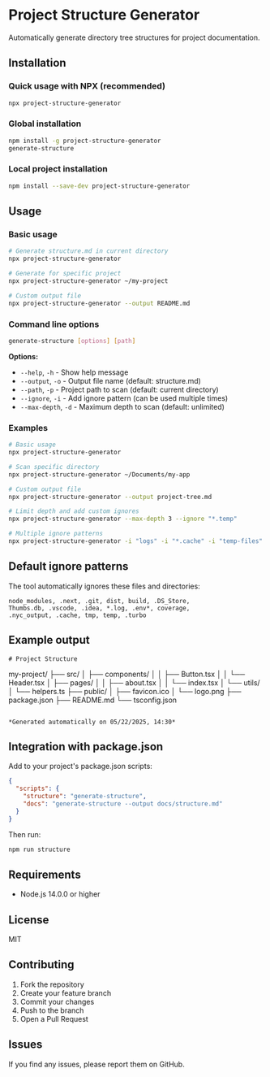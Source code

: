 # Project Structure Generator

Automatically generate directory tree structures for project documentation.

## Installation

### Quick usage with NPX (recommended)
```bash
npx project-structure-generator
```

### Global installation
```bash
npm install -g project-structure-generator
generate-structure
```

### Local project installation
```bash
npm install --save-dev project-structure-generator
```

## Usage

### Basic usage
```bash
# Generate structure.md in current directory
npx project-structure-generator

# Generate for specific project
npx project-structure-generator ~/my-project

# Custom output file
npx project-structure-generator --output README.md
```

### Command line options

```bash
generate-structure [options] [path]
```

**Options:**
- `--help`, `-h` - Show help message
- `--output`, `-o` - Output file name (default: structure.md)
- `--path`, `-p` - Project path to scan (default: current directory)
- `--ignore`, `-i` - Add ignore pattern (can be used multiple times)
- `--max-depth`, `-d` - Maximum depth to scan (default: unlimited)

### Examples

```bash
# Basic usage
npx project-structure-generator

# Scan specific directory
npx project-structure-generator ~/Documents/my-app

# Custom output file
npx project-structure-generator --output project-tree.md

# Limit depth and add custom ignores
npx project-structure-generator --max-depth 3 --ignore "*.temp"

# Multiple ignore patterns
npx project-structure-generator -i "logs" -i "*.cache" -i "temp-files"
```

## Default ignore patterns

The tool automatically ignores these files and directories:
```
node_modules, .next, .git, dist, build, .DS_Store, 
Thumbs.db, .vscode, .idea, *.log, .env*, coverage, 
.nyc_output, .cache, tmp, temp, .turbo
```

## Example output

```
# Project Structure

```
my-project/
├── src/
│   ├── components/
│   │   ├── Button.tsx
│   │   └── Header.tsx
│   ├── pages/
│   │   ├── about.tsx
│   │   └── index.tsx
│   └── utils/
│       └── helpers.ts
├── public/
│   ├── favicon.ico
│   └── logo.png
├── package.json
├── README.md
└── tsconfig.json
```

*Generated automatically on 05/22/2025, 14:30*
```

## Integration with package.json

Add to your project's package.json scripts:

```json
{
  "scripts": {
    "structure": "generate-structure",
    "docs": "generate-structure --output docs/structure.md"
  }
}
```

Then run:
```bash
npm run structure
```

## Requirements

- Node.js 14.0.0 or higher

## License

MIT

## Contributing

1. Fork the repository
2. Create your feature branch
3. Commit your changes
4. Push to the branch
5. Open a Pull Request

## Issues

If you find any issues, please report them on GitHub.